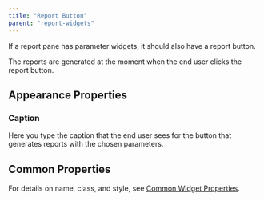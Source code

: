```yaml
---
title: "Report Button"
parent: "report-widgets"
---
```



If a report pane has parameter widgets, it should also have a report button.

The reports are generated at the moment when the end user clicks the report button.

## Appearance Properties

### Caption

Here you type the caption that the end user sees for the button that generates reports with the chosen parameters.

## Common Properties

For details on name, class, and style, see [Common Widget Properties](common-widget-properties).
